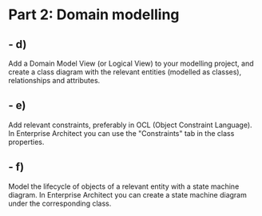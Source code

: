 # Part 2: Domain modelling
## - d) 
Add a Domain Model View (or Logical View) to your modelling project, and create a class
diagram with the relevant entities (modelled as classes), relationships and attributes.
## - e)
Add relevant constraints, preferably in OCL (Object Constraint Language). In Enterprise
Architect you can use the "Constraints" tab in the class properties.
## - f)
 Model the lifecycle of objects of a relevant entity with a state machine diagram. In
Enterprise Architect you can create a state machine diagram under the corresponding
class.
